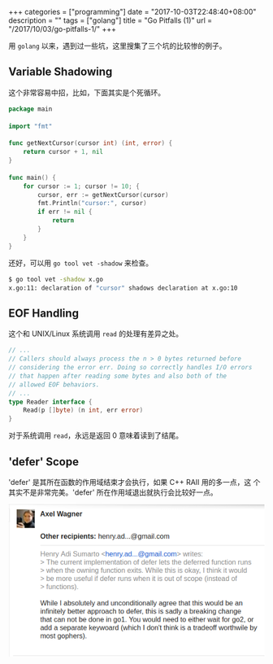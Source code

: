 +++
categories = ["programming"]
date = "2017-10-03T22:48:40+08:00"
description = ""
tags = ["golang"]
title = "Go Pitfalls (1)"
url = "/2017/10/03/go-pitfalls-1/"
+++

用 `golang` 以来，遇到过一些坑，这里搜集了三个坑的比较惨的例子。

## Variable Shadowing

这个非常容易中招，比如，下面其实是个死循环。

```go
package main

import "fmt"

func getNextCursor(cursor int) (int, error) {
	return cursor + 1, nil
}

func main() {
	for cursor := 1; cursor != 10; {
		cursor, err := getNextCursor(cursor)
		fmt.Println("cursor:", cursor)
		if err != nil {
			return
		}
	}
}

```

还好，可以用 `go tool vet -shadow` 来检查。

```sh
$ go tool vet -shadow x.go
x.go:11: declaration of "cursor" shadows declaration at x.go:10
```

## EOF Handling

这个和 UNIX/Linux 系统调用 `read` 的处理有差异之处。

```go
// ...
// Callers should always process the n > 0 bytes returned before
// considering the error err. Doing so correctly handles I/O errors
// that happen after reading some bytes and also both of the
// allowed EOF behaviors.
// ...
type Reader interface {
    Read(p []byte) (n int, err error)
}
```

对于系统调用 `read`，永远是返回 0 意味着读到了结尾。

## 'defer' Scope

'defer' 是其所在函数的作用域结束才会执行，如果 C++ RAII 用的多一点，这
个其实不是非常完美。'defer' 所在作用域退出就执行会比较好一点。

![Golang defer scope](/media/golang-defer.png)

